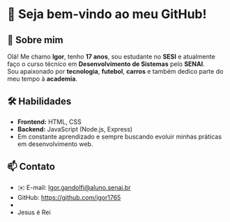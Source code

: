 # 👋 Seja bem-vindo ao meu GitHub!

## 🚀 Sobre mim
Olá! Me chamo **Igor**, tenho **17 anos**, sou estudante no **SESI** e atualmente faço o curso técnico em **Desenvolvimento de Sistemas** pelo **SENAI**.  
Sou apaixonado por **tecnologia**, **futebol**, **carros** e também dedico parte do meu tempo à **academia**.

## 🛠️ Habilidades
- **Frontend:** HTML, CSS  
- **Backend:** JavaScript (Node.js, Express)  
- Em constante aprendizado e sempre buscando evoluir minhas práticas em desenvolvimento web.

## 📫 Contato
- ✉️ E-mail: Igor.gandolfi@aluno.senai.br
- GitHub: https://github.com/igor1765
- 
- Jesus é Rei


